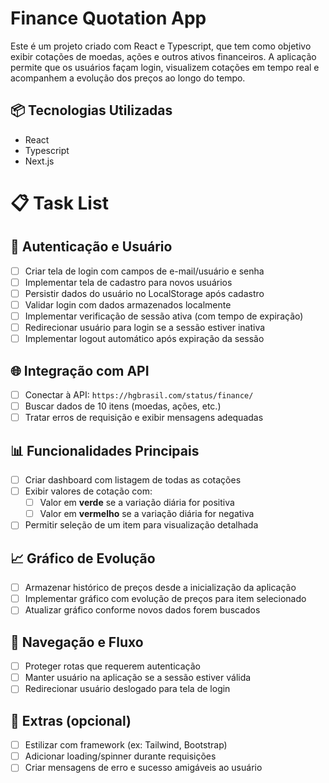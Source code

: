 # Finance Quotation App

Este é um projeto criado com React e Typescript, que tem como objetivo exibir cotações de moedas, ações e outros ativos financeiros. A aplicação permite que os usuários façam login, visualizem cotações em tempo real e acompanhem a evolução dos preços ao longo do tempo.

## 📦 Tecnologias Utilizadas

- React
- Typescript
- Next.js

# 📋 Task List

## 🔐 Autenticação e Usuário

- [ ] Criar tela de login com campos de e-mail/usuário e senha
- [ ] Implementar tela de cadastro para novos usuários
- [ ] Persistir dados do usuário no LocalStorage após cadastro
- [ ] Validar login com dados armazenados localmente
- [ ] Implementar verificação de sessão ativa (com tempo de expiração)
- [ ] Redirecionar usuário para login se a sessão estiver inativa
- [ ] Implementar logout automático após expiração da sessão

## 🌐 Integração com API

- [ ] Conectar à API: `https://hgbrasil.com/status/finance/`
- [ ] Buscar dados de 10 itens (moedas, ações, etc.)
- [ ] Tratar erros de requisição e exibir mensagens adequadas

## 📊 Funcionalidades Principais

- [ ] Criar dashboard com listagem de todas as cotações
- [ ] Exibir valores de cotação com:
  - [ ] Valor em **verde** se a variação diária for positiva
  - [ ] Valor em **vermelho** se a variação diária for negativa
- [ ] Permitir seleção de um item para visualização detalhada

## 📈 Gráfico de Evolução

- [ ] Armazenar histórico de preços desde a inicialização da aplicação
- [ ] Implementar gráfico com evolução de preços para item selecionado
- [ ] Atualizar gráfico conforme novos dados forem buscados

## 🔁 Navegação e Fluxo

- [ ] Proteger rotas que requerem autenticação
- [ ] Manter usuário na aplicação se a sessão estiver válida
- [ ] Redirecionar usuário deslogado para tela de login

## 💅 Extras (opcional)

- [ ] Estilizar com framework (ex: Tailwind, Bootstrap)
- [ ] Adicionar loading/spinner durante requisições
- [ ] Criar mensagens de erro e sucesso amigáveis ao usuário
